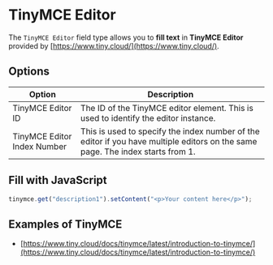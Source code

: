 # TinyMCE Editor

The `TinyMCE Editor` field type allows you to **fill text** in **TinyMCE Editor** provided by [https://www.tiny.cloud/](https://www.tiny.cloud/).

## Options

| Option                      | Description                                                                                                                    |
| --------------------------- | ------------------------------------------------------------------------------------------------------------------------------ |
| TinyMCE Editor ID           | The ID of the TinyMCE editor element. This is used to identify the editor instance.                                            |
| TinyMCE Editor Index Number | This is used to specify the index number of the editor if you have multiple editors on the same page. The index starts from 1. |

## Fill with JavaScript

```js
tinymce.get("description1").setContent("<p>Your content here</p>");
```

## Examples of TinyMCE

- [https://www.tiny.cloud/docs/tinymce/latest/introduction-to-tinymce/](https://www.tiny.cloud/docs/tinymce/latest/introduction-to-tinymce/)
